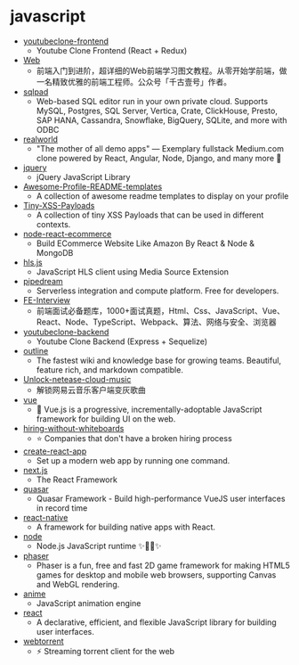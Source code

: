 # javascript
- [youtubeclone-frontend](https://github.com/manikandanraji/youtubeclone-frontend)
  - Youtube Clone Frontend (React + Redux)
- [Web](https://github.com/qianguyihao/Web)
  - 前端入门到进阶，超详细的Web前端学习图文教程。从零开始学前端，做一名精致优雅的前端工程师。公众号「千古壹号」作者。
- [sqlpad](https://github.com/rickbergfalk/sqlpad)
  - Web-based SQL editor run in your own private cloud. Supports MySQL, Postgres, SQL Server, Vertica, Crate, ClickHouse, Presto, SAP HANA, Cassandra, Snowflake, BigQuery, SQLite, and more with ODBC
- [realworld](https://github.com/gothinkster/realworld)
  - "The mother of all demo apps" — Exemplary fullstack Medium.com clone powered by React, Angular, Node, Django, and many more 🏅
- [jquery](https://github.com/jquery/jquery)
  - jQuery JavaScript Library
- [Awesome-Profile-README-templates](https://github.com/kautukkundan/Awesome-Profile-README-templates)
  - A collection of awesome readme templates to display on your profile
- [Tiny-XSS-Payloads](https://github.com/terjanq/Tiny-XSS-Payloads)
  - A collection of tiny XSS Payloads that can be used in different contexts.
- [node-react-ecommerce](https://github.com/basir/node-react-ecommerce)
  - Build ECommerce Website Like Amazon By React & Node & MongoDB
- [hls.js](https://github.com/video-dev/hls.js)
  - JavaScript HLS client using Media Source Extension
- [pipedream](https://github.com/PipedreamHQ/pipedream)
  - Serverless integration and compute platform. Free for developers.
- [FE-Interview](https://github.com/lgwebdream/FE-Interview)
  - 前端面试必备题库，1000+面试真题，Html、Css、JavaScript、Vue、React、Node、TypeScript、Webpack、算法、网络与安全、浏览器
- [youtubeclone-backend](https://github.com/manikandanraji/youtubeclone-backend)
  - Youtube Clone Backend (Express + Sequelize)
- [outline](https://github.com/outline/outline)
  - The fastest wiki and knowledge base for growing teams. Beautiful, feature rich, and markdown compatible.
- [Unlock-netease-cloud-music](https://github.com/meng-chuan/Unlock-netease-cloud-music)
  - 解锁网易云音乐客户端变灰歌曲
- [vue](https://github.com/vuejs/vue)
  - 🖖 Vue.js is a progressive, incrementally-adoptable JavaScript framework for building UI on the web.
- [hiring-without-whiteboards](https://github.com/poteto/hiring-without-whiteboards)
  - ⭐️ Companies that don't have a broken hiring process
- [create-react-app](https://github.com/facebook/create-react-app)
  - Set up a modern web app by running one command.
- [next.js](https://github.com/vercel/next.js)
  - The React Framework
- [quasar](https://github.com/quasarframework/quasar)
  - Quasar Framework - Build high-performance VueJS user interfaces in record time
- [react-native](https://github.com/facebook/react-native)
  - A framework for building native apps with React.
- [node](https://github.com/nodejs/node)
  - Node.js JavaScript runtime ✨🐢🚀✨
- [phaser](https://github.com/photonstorm/phaser)
  - Phaser is a fun, free and fast 2D game framework for making HTML5 games for desktop and mobile web browsers, supporting Canvas and WebGL rendering.
- [anime](https://github.com/juliangarnier/anime)
  - JavaScript animation engine
- [react](https://github.com/facebook/react)
  - A declarative, efficient, and flexible JavaScript library for building user interfaces.
- [webtorrent](https://github.com/webtorrent/webtorrent)
  - ⚡️ Streaming torrent client for the web
